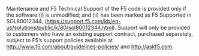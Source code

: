 Maintenance and F5 Technical Support of the F5 code is provided only if the 
software (i) is unmodified; and (ii) has been marked as F5 Supported in 
SOL80012344, (https://support.f5.com/kb/en-us/solutions/public/k/80/sol80012344.html). 
Support will only be provided to customers who have an existing support contract, 
purchased separately, subject to F5’s support policies available at 
http://www.f5.com/about/guidelines-policies/ and http://askf5.com.